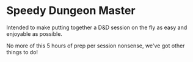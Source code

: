 # Speedy Dungeon Master
Intended to make putting together a D&D session on the fly as easy and enjoyable as possible.

No more of this 5 hours of prep per session nonsense, we've got other things to do!